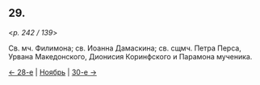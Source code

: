 
## 29.

<*p. 242 / 139*>

Св. мч. Филимона; св. Иоанна Дамаскина; св. сщмч. Петра Перса, Урвана Македонского, Дионисия Коринфского 
и Парамона мученика. 

[← 28-е](11_28_GMT.ru.md) | [Ноябрь](README.md#29-й) | [30-е →](11_30_GMT.ru.md)
